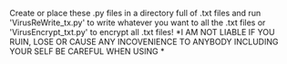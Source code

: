 Create or place these .py files in a directory full of .txt files and run 'VirusReWrite_tx.py' to write whatever you want to all the .txt files or 'VirusEncrypt_txt.py' to encrypt all .txt files!
*I AM NOT LIABLE IF YOU RUIN, LOSE OR CAUSE ANY INCOVENIENCE TO ANYBODY INCLUDING YOUR SELF
BE CAREFUL WHEN USING *
